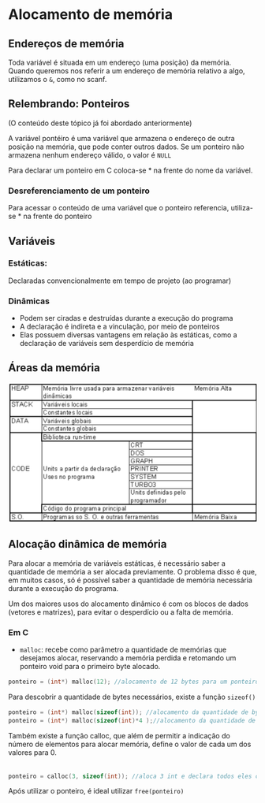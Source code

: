 # Alocamento de memória

## Endereços de memória

Toda variável é situada em um endereço (uma posição) da memória. Quando queremos nos referir a um endereço de memória relativo a algo, utilizamos o ```&```, como no scanf.

## Relembrando: Ponteiros

(O conteúdo deste tópico já foi abordado anteriormente)

A variável pontéiro é uma variável que armazena o endereço de outra posição na memória, que pode conter outros dados.
Se um ponteiro não armazena nenhum endereço válido, o valor é ```NULL```

Para declarar um ponteiro em C coloca-se * na frente do nome da variável.

### Desreferenciamento de um ponteiro

Para acessar o conteúdo de uma variável que o ponteiro referencia, utiliza-se * na frente do ponteiro

## Variáveis


### Estáticas: 
Declaradas convencionalmente em tempo de projeto (ao programar)

### Dinâmicas

* Podem ser ciradas e destruídas durante a execução do programa
* A declaração é indireta e a vinculação, por meio de ponteiros
* Elas possuem diversas vantagens em relação às estáticas, como a declaração de variáveis sem desperdício de memória



## Áreas da memória

![áreas da memória](/Programação%20Imperativa/assets/AreasMemoria.png)


## Alocação dinâmica de memória

Para alocar a memória de variáveis estáticas, é necessário saber a quantidade de memória a ser alocada previamente. O problema disso é que, em muitos casos, só é possível saber a quantidade de memória necessária durante a execução do programa.

Um dos maiores usos do alocamento dinâmico é com os blocos de dados (vetores e matrizes), para evitar o desperdício ou a falta de memória.




### Em C

* ```malloc```: recebe como parâmetro a quantidade de memórias que desejamos alocar, reservando a memória perdida e retomando um ponteiro void para o primeiro byte alocado.


```c
ponteiro = (int*) malloc(12); //alocamento de 12 bytes para um ponteiro com cast int (armazena números de t)

```


Para descobrir a quantidade de bytes necessários, existe a função ```sizeof()```

```c
ponteiro = (int*) malloc(sizeof(int)); //alocamento da quantidade de bytes necessários para uma variável int
ponteiro = (int*) malloc(sizeof(int)*4 );//alocamento da quantidade de bytes necessários para 4 variáveis do tipo int

```

Também existe a função calloc, que além de permitir a indicação do número de elementos para alocar memória, define o valor de cada um dos valores para 0.



```c

ponteiro = calloc(3, sizeof(int)); //aloca 3 int e declara todos eles como 0
```

Após utilizar o ponteiro, é ideal utilizar ```free(ponteiro)``` 

